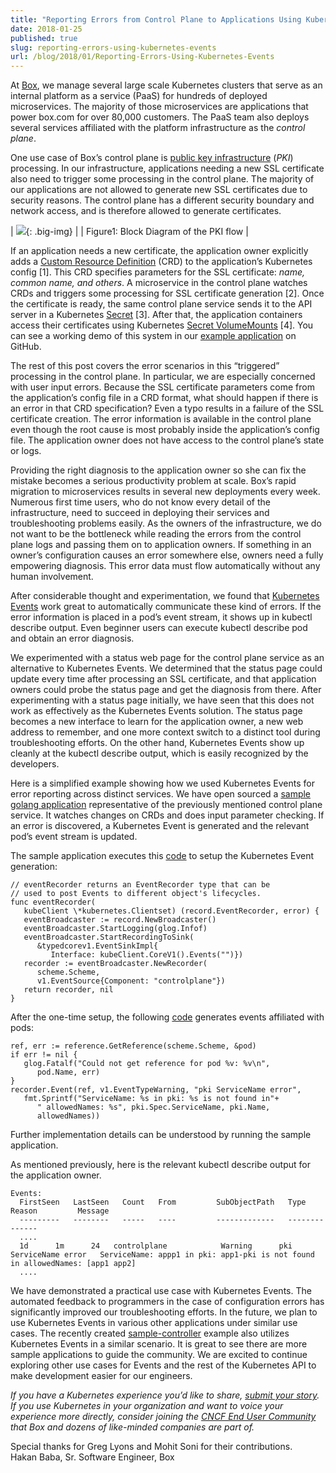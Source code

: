 ```yaml
---
title: "Reporting Errors from Control Plane to Applications Using Kubernetes Events"
date: 2018-01-25
published: true
slug: reporting-errors-using-kubernetes-events
url: /blog/2018/01/Reporting-Errors-Using-Kubernetes-Events
---
```


At [Box](https://www.box.com/), we manage several large scale Kubernetes clusters that serve as an internal platform as a service (PaaS) for hundreds of deployed microservices. The majority of those microservices are applications that power box.com for over 80,000 customers. The PaaS team also deploys several services affiliated with the platform infrastructure as the _control plane_.  

One use case of Box’s control plane is [public key infrastructure](https://en.wikipedia.org/wiki/Public_key_infrastructure) (_PKI_) processing. In our infrastructure, applications needing a new SSL certificate also need to trigger some processing in the control plane. The majority of our applications are not allowed to generate new SSL certificates due to security reasons. The control plane has a different security boundary and network access, and is therefore allowed to generate certificates.  


| ![](https://docs.google.com/a/linuxfoundation.org/drawings/d/snd-Vdn8h65V5wEBwU0KIqg/image?w=624&h=554&rev=303&ac=1){: .big-img}  |
| Figure1: Block Diagram of the PKI flow |


If an application needs a new certificate, the application owner explicitly adds a [Custom Resource Definition](https://kubernetes.io/docs/tasks/access-kubernetes-api/extend-api-custom-resource-definitions/) (CRD) to the application’s Kubernetes config [1]. This CRD specifies parameters for the SSL certificate: _name, common name, and others_. A microservice in the control plane watches CRDs and triggers some processing for SSL certificate generation [2]. Once the certificate is ready, the same control plane service sends it to the API server in a Kubernetes [Secret](https://kubernetes.io/docs/concepts/configuration/secret/) [3]. After that, the application containers access their certificates using Kubernetes [Secret VolumeMounts](https://kubernetes.io/docs/concepts/storage/volumes/#secret) [4]. You can see a working demo of this system in our [example application](https://github.com/box/error-reporting-with-kubernetes-events) on GitHub.  

The rest of this post covers the error scenarios in this “triggered” processing in the control plane. In particular, we are especially concerned with user input errors. Because the SSL certificate parameters come from the application’s config file in a CRD format, what should happen if there is an error in that CRD specification? Even a typo results in a failure of the SSL certificate creation. The error information is available in the control plane even though the root cause is most probably inside the application’s config file. The application owner does not have access to the control plane’s state or logs.  

Providing the right diagnosis to the application owner so she can fix the mistake becomes a serious productivity problem at scale. Box’s rapid migration to microservices results in several new deployments every week. Numerous first time users, who do not know every detail of the infrastructure, need to succeed in deploying their services and troubleshooting problems easily. As the owners of the infrastructure, we do not want to be the bottleneck while reading the errors from the control plane logs and passing them on to application owners. If something in an owner’s configuration causes an error somewhere else, owners need a fully empowering diagnosis. This error data must flow automatically without any human involvement.  

After considerable thought and experimentation, we found that [Kubernetes Events](https://v1-7.docs.kubernetes.io/docs/api-reference/v1.7/#event-v1-core) work great to automatically communicate these kind of errors. If the error information is placed in a pod’s event stream, it shows up in kubectl describe output. Even beginner users can execute kubectl describe pod and obtain an error diagnosis.  


We experimented with a status web page for the control plane service as an alternative to Kubernetes Events. We determined that the status page could update every time after processing an SSL certificate, and that application owners could probe the status page and get the diagnosis from there. After experimenting with a status page initially, we have seen that this does not work as effectively as the Kubernetes Events solution. The status page becomes a new interface to learn for the application owner, a new web address to remember, and one more context switch to a distinct tool during troubleshooting efforts. On the other hand, Kubernetes Events show up cleanly at the kubectl describe output, which is easily recognized by the developers.  

Here is a simplified example showing how we used Kubernetes Events for error reporting across distinct services. We have open sourced a [sample golang application](https://github.com/box/error-reporting-with-kubernetes-events) representative of the previously mentioned control plane service. It watches changes on CRDs and does input parameter checking. If an error is discovered, a Kubernetes Event is generated and the relevant pod’s event stream is updated.  

The sample application executes this [code](https://github.com/box/error-reporting-with-kubernetes-events/blob/master/cmd/controlplane/main.go#L201) to setup the Kubernetes Event generation:  


```
// eventRecorder returns an EventRecorder type that can be  
// used to post Events to different object's lifecycles.  
func eventRecorder(  
   kubeClient \*kubernetes.Clientset) (record.EventRecorder, error) {  
   eventBroadcaster := record.NewBroadcaster()  
   eventBroadcaster.StartLogging(glog.Infof)  
   eventBroadcaster.StartRecordingToSink(  
      &typedcorev1.EventSinkImpl{  
         Interface: kubeClient.CoreV1().Events("")})  
   recorder := eventBroadcaster.NewRecorder(  
      scheme.Scheme,  
      v1.EventSource{Component: "controlplane"})  
   return recorder, nil  
}
 ```


After the one-time setup, the following [code](https://github.com/box/error-reporting-with-kubernetes-events/blob/master/cmd/controlplane/main.go#L163) generates events affiliated with pods:  


```
ref, err := reference.GetReference(scheme.Scheme, &pod)  
if err != nil {  
   glog.Fatalf("Could not get reference for pod %v: %v\n",  
      pod.Name, err)  
}  
recorder.Event(ref, v1.EventTypeWarning, "pki ServiceName error",  
   fmt.Sprintf("ServiceName: %s in pki: %s is not found in"+  
      " allowedNames: %s", pki.Spec.ServiceName, pki.Name,  
      allowedNames))
 ```


Further implementation details can be understood by running the sample application.  

As mentioned previously, here is the relevant kubectl describe output for the application owner.  


```
Events:  
  FirstSeen   LastSeen   Count   From         SubObjectPath   Type      Reason         Message  
  ---------   --------   -----   ----         -------------   --------   ------     
  ....  
  1d      1m      24   controlplane            Warning      pki ServiceName error   ServiceName: appp1 in pki: app1-pki is not found in allowedNames: [app1 app2]  
  ....  

 ```


We have demonstrated a practical use case with Kubernetes Events. The automated feedback to programmers in the case of configuration errors has significantly improved our troubleshooting efforts. In the future, we plan to use Kubernetes Events in various other applications under similar use cases. The recently created [sample-controller](https://github.com/kubernetes/sample-controller) example also utilizes Kubernetes Events in a similar scenario. It is great to see there are more sample applications to guide the community. We are excited to continue exploring other use cases for Events and the rest of the Kubernetes API to make development easier for our engineers.  

_If you have a Kubernetes experience you’d like to share, [submit your story](https://docs.google.com/a/google.com/forms/d/e/1FAIpQLScuI7Ye3VQHQTwBASrgkjQDSS5TP0g3AXfFhwSM9YpHgxRKFA/viewform). If you use Kubernetes in your organization and want to voice your experience more directly, consider joining the [CNCF End User Community](https://www.cncf.io/people/end-user-community/) that Box and dozens of like-minded companies are part of._    

Special thanks for Greg Lyons and Mohit Soni for their contributions.  
Hakan Baba, Sr. Software Engineer, Box
